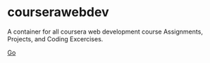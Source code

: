 # courserawebdev
A container for all coursera web development course Assignments, Projects, and Coding Excercises.

<a href="http://stackoverflow.com" target="_blank">Go</a>

